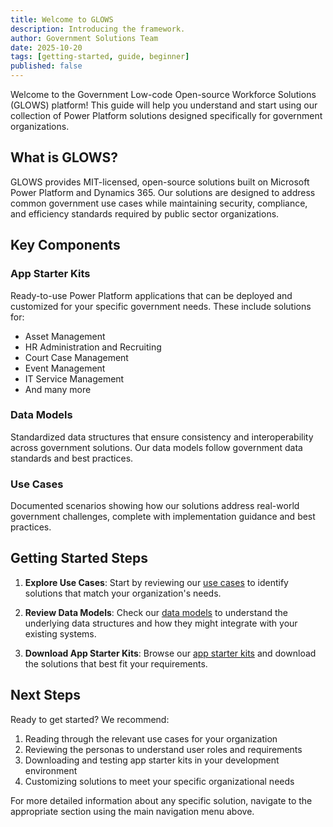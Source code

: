 ```yaml
---
title: Welcome to GLOWS
description: Introducing the framework.
author: Government Solutions Team
date: 2025-10-20
tags: [getting-started, guide, beginner]
published: false
---
```


Welcome to the Government Low-code Open-source Workforce Solutions (GLOWS) platform! This guide will help you understand and start using our collection of Power Platform solutions designed specifically for government organizations.

## What is GLOWS?

GLOWS provides MIT-licensed, open-source solutions built on Microsoft Power Platform and Dynamics 365. Our solutions are designed to address common government use cases while maintaining security, compliance, and efficiency standards required by public sector organizations.

## Key Components

### App Starter Kits
Ready-to-use Power Platform applications that can be deployed and customized for your specific government needs. These include solutions for:

- Asset Management
- HR Administration and Recruiting
- Court Case Management
- Event Management
- IT Service Management
- And many more

### Data Models
Standardized data structures that ensure consistency and interoperability across government solutions. Our data models follow government data standards and best practices.

### Use Cases
Documented scenarios showing how our solutions address real-world government challenges, complete with implementation guidance and best practices.

## Getting Started Steps

1. **Explore Use Cases**: Start by reviewing our [use cases](/use-cases/) to identify solutions that match your organization's needs.

2. **Review Data Models**: Check our [data models](/data-models/) to understand the underlying data structures and how they might integrate with your existing systems.

3. **Download App Starter Kits**: Browse our [app starter kits](/app-starter-kits/) and download the solutions that best fit your requirements.

## Next Steps

Ready to get started? We recommend:

1. Reading through the relevant use cases for your organization
2. Reviewing the personas to understand user roles and requirements
3. Downloading and testing app starter kits in your development environment
4. Customizing solutions to meet your specific organizational needs

For more detailed information about any specific solution, navigate to the appropriate section using the main navigation menu above.
